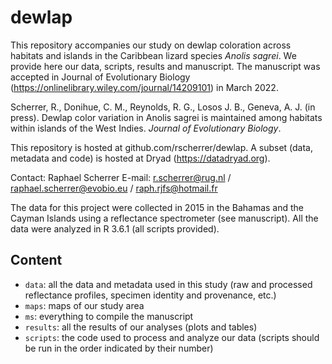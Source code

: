 # dewlap

This repository accompanies our study on dewlap coloration across habitats and islands in the Caribbean lizard species *Anolis sagrei*. We provide here our data, scripts, results and manuscript. The manuscript was accepted in Journal of Evolutionary Biology (https://onlinelibrary.wiley.com/journal/14209101) in March 2022.

Scherrer, R., Donihue, C. M., Reynolds, R. G., Losos J. B., Geneva, A. J. (in press). Dewlap color variation in Anolis sagrei is maintained among habitats within islands of the West Indies. _Journal of Evolutionary Biology_.

This repository is hosted at github.com/rscherrer/dewlap. A subset (data, metadata and code) is hosted at Dryad (https://datadryad.org).

Contact: Raphael Scherrer 
E-mail: r.scherrer@rug.nl / raphael.scherrer@evobio.eu / raph.rjfs@hotmail.fr

The data for this project were collected in 2015 in the Bahamas and the Cayman Islands using a reflectance spectrometer (see manuscript). All the data were analyzed in R 3.6.1 (all scripts provided).

## Content

* `data`: all the data and metadata used in this study (raw and processed reflectance profiles, specimen identity and provenance, etc.)
* `maps`: maps of our study area
* `ms`: everything to compile the manuscript
* `results`: all the results of our analyses (plots and tables)
* `scripts`: the code used to process and analyze our data (scripts should be run in the order indicated by their number)
